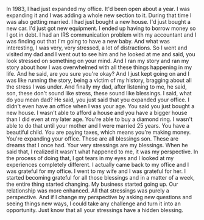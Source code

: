  In 1983, I had just expanded my office. It'd been open about a year. I was expanding it and I was adding a whole new section to it. During that time I was also getting married. I had just bought a new house. I'd just bought a new car. I'd just got new equipment. I ended up having to borrow money so I got in debt. I had an IRS communication problem with my accountant and I was finding out that I'm going to have a new baby. And what was interesting, I was very, very stressed, a lot of distractions. So I went and visited my dad and I went out to see him and he looked at me and said, you look stressed on something on your mind. And I ran my story and ran my story about how I was overwhelmed with all these things happening in my life. And he said, are you sure you're okay? And I just kept going on and I was like running the story, being a victim of my history, bragging about all the stress I was under. And finally my dad, after listening to me, he said, son, these don't sound like stress, these sound like blessings. I said, what do you mean dad? He said, you just said that you expanded your office. I didn't even have an office when I was your age. You said you just bought a new house. I wasn't able to afford a house and you have a bigger house than I did even at my later age. You're able to buy a diamond ring. I wasn't able to do that until your mother and I were married 25 years. You have a beautiful child. You are paying taxes, which means you're making money. You're expanding your office. These are all blessings son. These are dreams that I once had. Your very stressings are my blessings. When he said that, I realized it wasn't what happened to me, it was my perspective. In the process of doing that, I got tears in my eyes and I looked at my experiences completely different. I actually came back to my office and I was grateful for my office. I went to my wife and I was grateful for her. I started becoming grateful for all those blessings and in a matter of a week, the entire thing started changing. My business started going up. Our relationship was more enhanced. All that stressings was purely a perspective. And if I change my perspective by asking new questions and seeing things new ways, I could take any challenge and turn it into an opportunity. Just know that all your stressings have a hidden blessing.